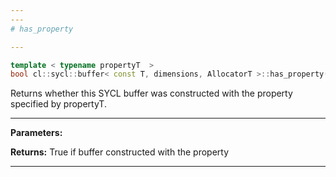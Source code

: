 ```yaml
---
---
# has_property

---
```


```cpp
template < typename propertyT  >
bool cl::sycl::buffer< const T, dimensions, AllocatorT >::has_property() const
```


Returns whether this SYCL buffer was constructed with the property specified by propertyT. 


---
**Parameters:**

**Returns:** True if buffer constructed with the property 

---
